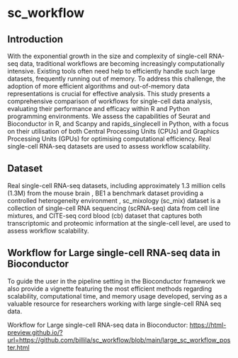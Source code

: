 # sc_workflow

## Introduction 
With the exponential growth in the size and complexity of single-cell RNA-seq data, traditional workflows are becoming increasingly computationally intensive. Existing tools often need help to efficiently handle such large datasets, frequently running out of memory. To address this challenge, the adoption of more efficient algorithms and out-of-memory data representations is crucial for effective analysis. This study presents a comprehensive comparison of workflows for single-cell data analysis, evaluating their performance and efficacy within R and Python programming environments. We assess the capabilities of Seurat and Bioconductor in R, and Scanpy and rapids_singlecell in Python, with a focus on their utilisation of both Central Processing Units (CPUs) and Graphics Processing Units (GPUs) for optimising computational efficiency. Real single-cell RNA-seq datasets  are used to assess workflow scalability.

## Dataset
Real single-cell RNA-seq datasets, including approximately 1.3 million cells (1.3M) from the mouse brain , BE1 a benchmark dataset providing a controlled heterogeneity environment , sc_mixology (sc_mix) dataset is a collection of single-cell RNA sequencing (scRNA-seq) data from cell line mixtures, and CITE-seq cord blood (cb) dataset that captures both transcriptomic and proteomic information at the single-cell level, are used to assess workflow scalability. 

## Workflow for Large single-cell RNA-seq data in Bioconductor
To guide the user in the pipeline setting in the Bioconductor framework we also provide a vignette featuring the most efficient methods regarding scalability, computational time, and memory usage developed, serving as a valuable resource for researchers working with large single-cell RNA seq data.

Workflow for Large single-cell RNA-seq data in Bioconductor: https://html-preview.github.io/?url=https://github.com/billila/sc_workflow/blob/main/large_sc_workflow_poster.html

